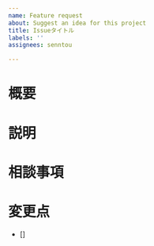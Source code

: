 ```yaml
---
name: Feature request
about: Suggest an idea for this project
title: Issueタイトル
labels: ''
assignees: senntou

---
```


# 概要
<!-- なぜIssueを立てるのか概要の説明 -->

# 説明
<!-- 具体的な内容を説明 -->

# 相談事項
<!-- なにか懸念事項があればここに記入 -->
<!-- 例）〇〇のバグの直し方が分からない。-->

# 変更点
<!-- 変更する必要がある箇所を箇条書きで記入 -->
- []
